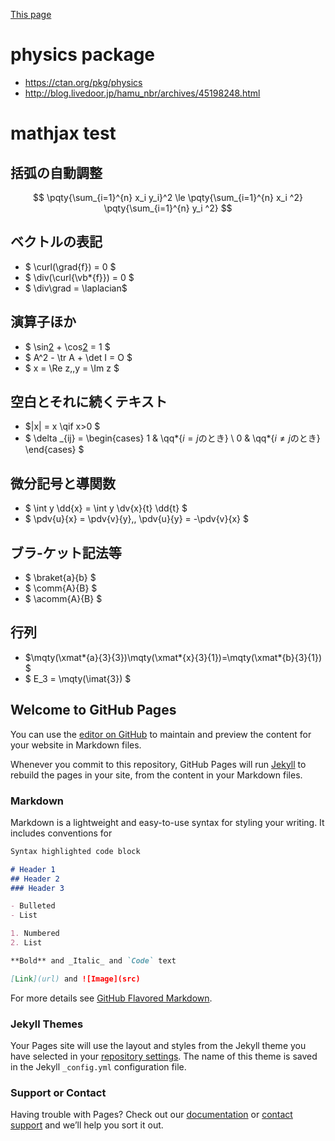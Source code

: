 [This page](https://CMT-MU.github.io/Archive)

# physics package
* https://ctan.org/pkg/physics
* http://blog.livedoor.jp/hamu_nbr/archives/45198248.html

# mathjax test
## 括弧の自動調整
$$
    \pqty{\sum_{i=1}^{n} x_i y_i}^2 \le \pqty{\sum_{i=1}^{n} x_i ^2} \pqty{\sum_{i=1}^{n} y_i ^2}
$$

## ベクトルの表記
* $ \curl(\grad{f}) = 0 $
* $ \div(\curl{\vb*{f}}) = 0 $
* $ \div\grad = \laplacian$

## 演算子ほか
* $ \sin[2](x) + \cos[2](x) = 1 $
* $ A^2 - \tr A + \det I = O $
* $ x = \Re z,\,y = \Im z $

## 空白とそれに続くテキスト
* $|x| = x \qif x>0 $
* $ \delta _{ij} = \begin{cases} 1 & \qq*{$i = j$のとき} \\ 0 & \qq*{$i \ne j$のとき} \end{cases} $

## 微分記号と導関数
* $ \int y \dd{x} = \int y \dv{x}{t} \dd{t} $
* $ \pdv{u}{x} = \pdv{v}{y},\, \pdv{u}{y} = -\pdv{v}{x} $

## ブラ-ケット記法等
* $ \braket{a}{b} $
* $ \comm{A}{B} $
* $ \acomm{A}{B} $

## 行列
* $\mqty(\xmat*{a}{3}{3})\mqty(\xmat*{x}{3}{1})=\mqty(\xmat*{b}{3}{1}) $
* $ E_3 = \mqty(\imat{3}) $




## Welcome to GitHub Pages

You can use the [editor on GitHub](https://github.com/CMT-MU/test/edit/master/README.md) to maintain and preview the content for your website in Markdown files.

Whenever you commit to this repository, GitHub Pages will run [Jekyll](https://jekyllrb.com/) to rebuild the pages in your site, from the content in your Markdown files.

### Markdown

Markdown is a lightweight and easy-to-use syntax for styling your writing. It includes conventions for

```markdown
Syntax highlighted code block

# Header 1
## Header 2
### Header 3

- Bulleted
- List

1. Numbered
2. List

**Bold** and _Italic_ and `Code` text

[Link](url) and ![Image](src)
```

For more details see [GitHub Flavored Markdown](https://guides.github.com/features/mastering-markdown/).

### Jekyll Themes

Your Pages site will use the layout and styles from the Jekyll theme you have selected in your [repository settings](https://github.com/CMT-MU/test/settings). The name of this theme is saved in the Jekyll `_config.yml` configuration file.

### Support or Contact

Having trouble with Pages? Check out our [documentation](https://help.github.com/categories/github-pages-basics/) or [contact support](https://github.com/contact) and we’ll help you sort it out.
